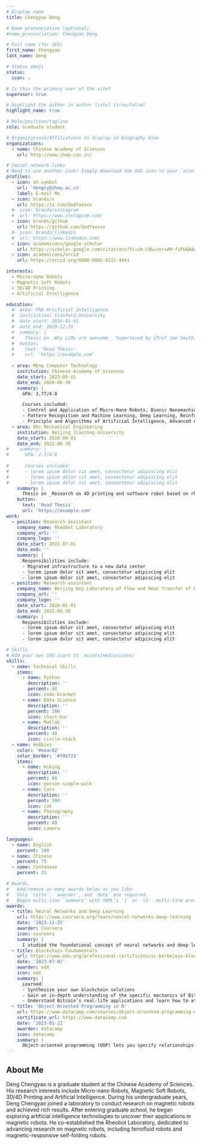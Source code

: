 ```yaml
---
# Display name
title: Chengyao Deng

# Name pronunciation (optional)
#name_pronunciation: Chengyao Deng

# Full name (for SEO)
first_name: Chengyao
last_name: Deng

# Status emoji
status:
  icon: ☕️

# Is this the primary user of the site?
superuser: true

# Highlight the author in author lists? (true/false)
highlight_name: true

# Role/position/tagline
role: Graduate student

# Organizations/Affiliations to display in Biography blox
organizations:
  - name: Chinese Academy of Sciences
    url: http://www.ihep.cas.cn/

# Social network links
# Need to use another icon? Simply download the SVG icon to your `assets/media/icons/` folder.
profiles:
  - icon: at-symbol
    url: 'dengcy@ihep.ac.cn'
    label: E-mail Me
  - icon: brands/x
    url: https://x.com/GodYaoxxx
  #- icon: brands/instagram
  #  url: https://www.instagram.com/
  - icon: brands/github
    url: https://github.com/GodYaoxxx
  #- icon: brands/linkedin
  #  url: https://www.linkedin.com/
  - icon: academicons/google-scholar
    url: https://scholar.google.com/citations?hl=zh-CN&user=AM-fiPUAAAAJ
  - icon: academicons/orcid
    url: https://orcid.org/0000-0002-0222-4441

interests:
  - Micro-nano Robots
  - Magnetic Soft Robots
  - 3D/4D Printing
  - Artificial Intelligence

education:
  #- area: PhD Artificial Intelligence
  #  institution: Stanford University
  #  date_start: 2016-01-01
  #  date_end: 2020-12-31
  #  summary: |
  #    Thesis on _Why LLMs are awesome_. Supervised by [Prof Joe Smith](https://example.com). Presented papers at 5 IEEE conferences with the contributions being #published in 2 Springer journals.
  #  button:
  #    text: 'Read Thesis'
  #    url: 'https://example.com'
      
  - area: MEng Computer Technology
    institution: Chinese Academy of Sciences 
    date_start: 2023-09-01
    date_end: 2026-06-30
    summary: |
      GPA: 3.77/4.0

      Courses included:
      - Control and Application of Micro-Nano Robots, Bionic Nanomachine
      - Pattern Recognition and Machine Learning, Deep Learning, Reinforcement Learning and Applications
      - Principle and Algorithms of Artificial Intelligence, Advanced Artificial Intelligence
  - area: BSc Mechanical Engineering
    institution: Beijing Jiaotong University
    date_start: 2018-09-01
    date_end: 2022-06-30
#    summary: |
#      GPA: 2.7/4.0
      
#      Courses included:
#      - lorem ipsum dolor sit amet, consectetur adipiscing elit
#      - lorem ipsum dolor sit amet, consectetur adipiscing elit
#      - lorem ipsum dolor sit amet, consectetur adipiscing elit
    summary: |
      Thesis on _Research on 4D printing and software robot based on rheological memory characteristics of intelligent materials_. Supervised by [Dr Zhenkun Li](https://faculty.bjtu.edu.cn/9722/).
    button:
      text: 'Read Thesis'
      url: 'https://example.com'
work:
  - position: Research assistant
    company_name: Rheobot Laboratory
    company_url: ''
    company_logo: ''
    date_start: 2022-07-01
    date_end: ''
    summary: |
      Responsibilities include:
      - Migrated infrastructure to a new data center
      - lorem ipsum dolor sit amet, consectetur adipiscing elit
      - lorem ipsum dolor sit amet, consectetur adipiscing elit
  - position: Research assistant
    company_name: Beijing Key Laboratory of Flow and Heat Transfer of Phase Changing in Micro and Small Scale, Beijing Jiaotong University
    company_url: ''
    company_logo: ''
    date_start: 2020-01-01
    date_end: 2022-06-30
    summary: |
      Responsibilities include:
      - lorem ipsum dolor sit amet, consectetur adipiscing elit
      - lorem ipsum dolor sit amet, consectetur adipiscing elit
      - lorem ipsum dolor sit amet, consectetur adipiscing elit

# Skills
# Add your own SVG icons to `assets/media/icons/`
skills:
  - name: Technical Skills
    items:
      - name: Python
        description: ''
        percent: 80
        icon: code-bracket
      - name: Data Science
        description: ''
        percent: 100
        icon: chart-bar
      - name: Matlab
        description: ''
        percent: 40
        icon: circle-stack
  - name: Hobbies
    color: '#eeac02'
    color_border: '#f0bf23'
    items:
      - name: Hiking
        description: ''
        percent: 60
        icon: person-simple-walk
      - name: Cats
        description: ''
        percent: 100
        icon: cat
      - name: Photography
        description: ''
        percent: 80
        icon: camera

languages:
  - name: English
    percent: 100
  - name: Chinese
    percent: 75
  - name: Cantonese
    percent: 25

# Awards.
#   Add/remove as many awards below as you like.
#   Only `title`, `awarder`, and `date` are required.
#   Begin multi-line `summary` with YAML's `|` or `|2-` multi-line prefix and indent 2 spaces below.
awards:
  - title: Neural Networks and Deep Learning
    url: https://www.coursera.org/learn/neural-networks-deep-learning
    date: '2023-11-25'
    awarder: Coursera
    icon: coursera
    summary: |
      I studied the foundational concept of neural networks and deep learning. By the end, I was familiar with the significant technological trends driving the rise of deep learning; build, train, and apply fully connected deep neural networks; implement efficient (vectorized) neural networks; identify key parameters in a neural network’s architecture; and apply deep learning to your own applications.
  - title: Blockchain Fundamentals
    url: https://www.edx.org/professional-certificate/uc-berkeleyx-blockchain-fundamentals
    date: '2023-07-01'
    awarder: edX
    icon: edx
    summary: |
      Learned:
      - Synthesize your own blockchain solutions
      - Gain an in-depth understanding of the specific mechanics of Bitcoin
      - Understand Bitcoin’s real-life applications and learn how to attack and destroy Bitcoin, Ethereum, smart contracts and Dapps, and alternatives to Bitcoin’s Proof-of-Work consensus algorithm
  - title: 'Object-Oriented Programming in R'
    url: https://www.datacamp.com/courses/object-oriented-programming-with-s3-and-r6-in-r
    certificate_url: https://www.datacamp.com
    date: '2023-01-21'
    awarder: datacamp
    icon: datacamp
    summary: |
      Object-oriented programming (OOP) lets you specify relationships between functions and the objects that they can act on, helping you manage complexity in your code. This is an intermediate level course, providing an introduction to OOP, using the S3 and R6 systems. S3 is a great day-to-day R programming tool that simplifies some of the functions that you write. R6 is especially useful for industry-specific analyses, working with web APIs, and building GUIs.
---
```


## About Me

Deng Chengyao is a graduate student at the Chinese Academy of Sciences. His research interests include Micro-nano Robots, Magnetic Soft Robots, 3D/4D Printing and Artificial Intelligence. During his undergraduate years, Deng Chengyao joined a laboratory to conduct research on magnetic robots and achieved rich results. After entering graduate school, he began exploring artificial intelligence technologies to uncover their applications in magnetic robots. He co-established the Rheobot Laboratory, dedicated to advancing research on magnetic robots, including ferrofluid robots and magnetic-responsive self-folding robots.
